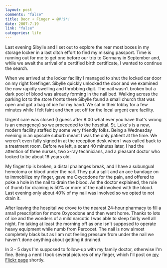 ```yaml
--- 
layout: post
comments: "false"
title: Door + Finger = @#!$*!
date: 2007-7-19
link: "false"
categories: life
---
```

Last evening Sibylle and I set out to explore the rear most boxes in my storage locker in a last ditch effort to find my missing passport.  Time is running out for me to get one before our trip to Germany in September and, while we await the arrival of a certified birth certificate, I wanted to continue the search.

When we arrived at the locker facility I managed to shut the locked car door on my right forefinger.  Sibylle quickly unlocked the door and we examined the now rapidly swelling and throbbing digit.  The nail wasn't broken but a dark pool of blood was already forming in the nail bed.  Walking across the parking lot to the store fronts there Sibylle found a small church that was open and got a bag of ice for my hand.  We sat in their lobby for a few minutes while I felt faint and then set off for the local urgent care facility.

Urgent care was closed (I guess after 8:00 what ever you have that's wrong is an emergency) so we proceeded to the hospital.  St. Luke's is a new, modern facility staffed by some very friendly folks.  Being a Wednesday evening in an upscale suburb meant I was the only patient at the time.  We weren't even fully signed in at the reception desk when I was called back to a treatment room.  Before we left, a scant 40 minutes later, I had the attention of three nurses, two x-ray technicians, and a pleasant doctor who looked to be about 16 years old.

My finger tip is broken, a distal phalanges break, and I have a subungual hemotoma or blood under the nail.  They put a split and an ace bandage on to immobilize my finger, gave me Oxycodone for the pain, and offered to poke a hole in the nail to drain the blood.  As the doctor explained, the rule of thumb for draining is 50% or more of the nail involved with the blood.  Last evening only about 40% of my nail was involved so we opted to not drain it.

After leaving the hospital we drove to the nearest 24-hour pharmacy to fill a small prescription for more Oxycodone and then went home.  Thanks to lots of ice and the wonders of a mild narcotic I was able to sleep fairly well all night.  I'm taking at least the morning off as one isn't supposed to operate heavy equipment while numb from Percocet.  The nail is now almost completely black but as I am not feeling pressure from under the nail we haven't done anything about getting it drained.

In 3 - 5 days I'm supposed to follow-up with my family doctor, otherwise I'm fine.  Being a nerd I took several pictures of my finger, which I'll post on <a href="http://flickr.com/zanshin" title="Flickr">my Flickr page</a> shortly.
